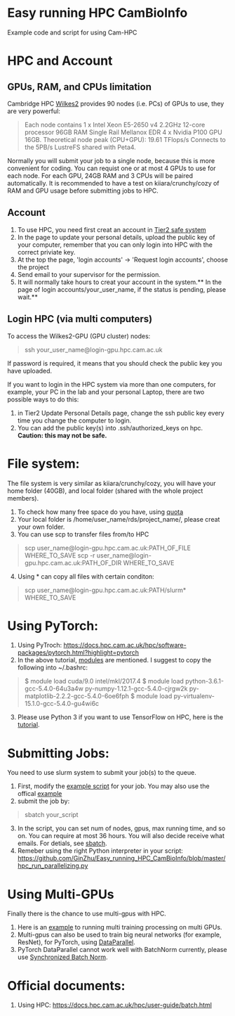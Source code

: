 # Easy running HPC CamBioInfo
Example code and script for using Cam-HPC

# HPC and Account
## GPUs, RAM, and CPUs limitation
Cambridge HPC [Wilkes2](https://www.hpc.cam.ac.uk/systems/wilkes-2 "Wilkes2") provides 90 nodes (i.e. PCs) of GPUs to use, they are very powerful:
> Each node contains
1 x Intel Xeon E5-2650 v4 2.2GHz 12-core processor
96GB RAM
Single Rail Mellanox EDR
4 x Nvidia P100 GPU 16GB.
Theoretical node peak (CPU+GPU): 19.61 TFlops/s
Connects to the 5PB/s LustreFS shared with Peta4.

Normally you will submit your job to a single node, because this is more convenient for coding. You can requist one or at most 4 GPUs to use for each node. For each GPU, 24GB RAM and 3 CPUs will be paired automatically. It is recommended to have a test on kiiara/crunchy/cozy of RAM and GPU usage before submitting jobs to HPC.

## Account
1. To use HPC, you need first creat an account in [Tier2 safe system](https://www.archer.ac.uk/tier2/ "Tier2 safe system")
2. In the page to update your personal details, upload the public key of your computer, remember that you can only login into HPC with the correct priviate key.  
3. At the top the page, 'login accounts' ->  'Request login accounts', choose the project
4. Send email to your supervisor for the permission.
5. It will normally take hours to creat your account in the system.** In the page of login accounts/your_user_name, if the status is pending, please wait.** 

## Login HPC (via multi computers)
To access the Wilkes2-GPU (GPU cluster) nodes:
> ssh your_user_name&#64;login-gpu.hpc.cam.ac.uk

If password is required, it means that you should check the public key you have uploaded.

If you want to login in the HPC system via more than one computers, for example, your PC in the lab and your personal Laptop, there are two possible ways to do this:
1. in Tier2 Update Personal Details page, change the ssh public key every time you change the computer to login.
2. You can add the public key(s) into .ssh/authorized_keys on hpc. **Caution: this may not be safe.**

# File system:
The file system is very similar as kiiara/crunchy/cozy, you will have your home folder (40GB), and local folder (shared with the whole project members).
1. To check how many free space do you have, using [quota](https://docs.hpc.cam.ac.uk/hpc/user-guide/io_management.html?highlight=quota "quota")
2. Your local folder is /home/user_name/rds/project_name/, please creat your own folder.
3. You can use scp to transfer files from/to HPC
> scp user_name&#64;login-gpu.hpc.cam.ac.uk:PATH_OF_FILE WHERE_TO_SAVE
scp -r  user_name&#64;login-gpu.hpc.cam.ac.uk:PATH_OF_DIR WHERE_TO_SAVE

4. Using &#42; can copy all files with certain conditon:
> scp user_name&#64;login-gpu.hpc.cam.ac.uk:PATH/slurm* WHERE_TO_SAVE

# Using PyTorch:
1.  Using PyTroch: https://docs.hpc.cam.ac.uk/hpc/software-packages/pytorch.html?highlight=pytorch
2. In the above tutorial, [modules](https://docs.hpc.cam.ac.uk/hpc/user-guide/development.html?highlight=module "modules") are mentioned. I suggest to copy the following into ~/.bashrc:
> $ module load cuda/9.0 intel/mkl/2017.4
$ module load python-3.6.1-gcc-5.4.0-64u3a4w py-numpy-1.12.1-gcc-5.4.0-cjrgw2k py-matplotlib-2.2.2-gcc-5.4.0-6oe6fph
$ module load py-virtualenv-15.1.0-gcc-5.4.0-gu4wi6c

3. Please use Python 3 if you want to use TensorFlow on HPC, here is the [tutorial](https://docs.hpc.cam.ac.uk/hpc/software-packages/tensorflow.html "tutorial").

# Submitting Jobs:
You need to use slurm system to submit your job(s) to the queue.
1. First, modify the [example script](https://github.com/GinZhu/Easy_running_HPC_CamBioInfo/blob/master/hpc_start.script "example script") for your job. You may also use the offical [example](https://docs.hpc.cam.ac.uk/hpc/user-guide/batch.html "example")
2. submit the job by:
> sbatch your_script

3. In the script, you can set num of nodes, gpus, max running time, and so on. You can require at most 36 hours. You will also decide receive what emails. For detials, see [sbatch]( https://slurm.schedmd.com/sbatch.html "sbatch").
4. Remeber using the right Python interpreter in your script: https://github.com/GinZhu/Easy_running_HPC_CamBioInfo/blob/master/hpc_run_parallelizing.py

# Using Multi-GPUs
Finally there is the chance to use multi-gpus with HPC.
1. Here is an [example](https://github.com/GinZhu/Easy_running_HPC_CamBioInfo/blob/master/hpc_run_parallelizing.py "example") to running multi training processing on multi GPUs.
2. Multi-gpus can also be used to train big neural networks (for example, ResNet), for PyTorch, using [DataParallel](https://pytorch.org/tutorials/beginner/blitz/data_parallel_tutorial.html "DataParallel").
3. PyTorch DataParallel cannot work well with BatchNorm currently, please use [Synchronized Batch Norm]( https://github.com/vacancy/Synchronized-BatchNorm-PyTorch "Synchronized Batch Norm").

# Official documents:
1. Using HPC: https://docs.hpc.cam.ac.uk/hpc/user-guide/batch.html






